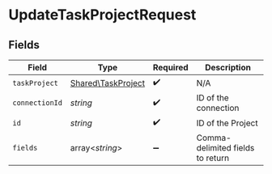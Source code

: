 # UpdateTaskProjectRequest


## Fields

| Field                                                    | Type                                                     | Required                                                 | Description                                              |
| -------------------------------------------------------- | -------------------------------------------------------- | -------------------------------------------------------- | -------------------------------------------------------- |
| `taskProject`                                            | [Shared\TaskProject](../../Models/Shared/TaskProject.md) | :heavy_check_mark:                                       | N/A                                                      |
| `connectionId`                                           | *string*                                                 | :heavy_check_mark:                                       | ID of the connection                                     |
| `id`                                                     | *string*                                                 | :heavy_check_mark:                                       | ID of the Project                                        |
| `fields`                                                 | array<*string*>                                          | :heavy_minus_sign:                                       | Comma-delimited fields to return                         |